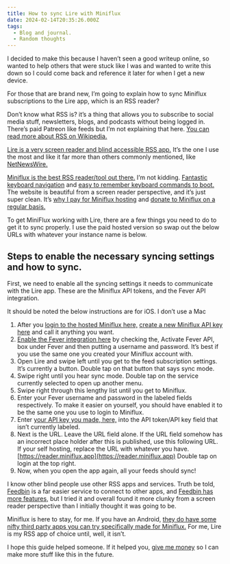 ```yaml
---
title: How to sync Lire with Miniflux
date: 2024-02-14T20:35:26.000Z
tags:
  - Blog and journal.
  - Random thoughts
---
```


I decided to make this because I haven’t seen a good writeup online, so wanted to help others that were stuck like I was and wanted to write this down so I could come back and reference it later for when I get a new device.

For those that are brand new, I’m going to explain how to sync Miniflux subscriptions to the Lire app, which is an RSS reader?

Don’t know what RSS is? it’s a thing that allows you to subscribe to social media stuff, newsletters, blogs, and podcasts without being logged in. There’s paid Patreon like feeds but I’m not explaining that here. [You can read more about RSS on Wikipedia.](https://en.wikipedia.org/wiki/RSS)

[Lire is a very screen reader and blind accessible RSS app.](https://lireapp.com/) It’s the one I use the most and like it far more than others commonly mentioned, like [NetNewsWire.](https://netnewswire.com/)

[Miniflux is the best RSS reader/tool out there.](https://miniflux.app/) I’m not kidding. [Fantastic keyboard navigation](https://miniflux.app/opinionated.html) and [easy to remember keyboard commands to boot.](https://miniflux.app/docs/keyboard_shortcuts.html) The website is beautiful from a screen reader perspective, and it’s just super clean. It’s [why I pay for Miniflux hosting](https://miniflux.app/hosting.html) and [donate to Miniflux on a regular basis.](https://miniflux.app/#donations)

To get MiniFlux working with Lire, there are a few things you need to do to get it to sync properly. I use the paid hosted version so swap out the below URLs with whatever your instance name is below.

## Steps to enable the necessary syncing settings and how to sync.

First, we need to enable all the syncing settings it needs to communicate with the Lire app. These are the Miniflux API tokens, and the Fever API integration.

It should be noted the below instructions are for iOS. I don’t use a Mac

1.  After you [login to the hosted Miniflux here,](https://reader.miniflux.app/keys) [create a new Miniflux API key here](https://reader.miniflux.app/keys) and call it anything you want.
2.  [Enable the Fever integration here](https://reader.miniflux.app/integrations) by checking the, Activate Fever API, box under Fever and then putting a username and password. It’s best if you use the same one you created your Miniflux account with.
3.  Open Lire and swipe left until you get to the feed subscription settings. It’s currently a button. Double tap on that button that says sync mode.
4.  Swipe right until you hear sync mode. Double tap on the service currently selected to open up another menu.
5.  Swipe right through this lengthy list until you get to Miniflux.
6.  Enter your Fever username and password in the labeled fields respectively. To make it easier on yourself, you should have enabled it to be the same one you use to login to Miniflux.
7.  Enter [your API key you made, here,](https://reader.miniflux.app/keys) into the API token/API key field that isn’t currently labeled.
8.  Next is the URL. Leave the URL field alone. If the URL field somehow has an incorrect place holder after this is published, use this following URL. If your self hosting, replace the URL with whatever you have. [https://reader.miniflux.app](https://reader.miniflux.app) Double tap on login at the top right.
9.  Now, when you open the app again, all your feeds should sync!

I know other blind people use other RSS apps and services. Truth be told, [Feedbin](https://feedbin.com/about) is a far easier service to connect to other apps, and [Feedbin has more features,](https://feedbin.com/help) but I tried it and overall found it more clunky from a screen reader perspective than I initially thought it was going to be.

Miniflux is here to stay, for me. If you have an Android, [they do have some nifty third party apps you can try specifically made for Miniflux.](https://miniflux.app/docs/apps.html) For me, Lire is my RSS app of choice until, well, it isn’t.

I hope this guide helped someone. If it helped you, [give me money](https://robertkingett.com/donate/) so I can make more stuff like this in the future.
